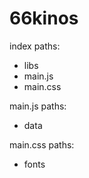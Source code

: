 # 66kinos

index paths: 
* libs
* main.js
* main.css

main.js paths:
* data

main.css paths:
* fonts

